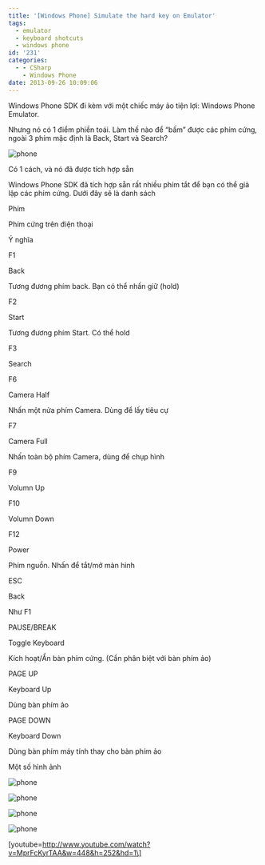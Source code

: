```yaml
---
title: '[Windows Phone] Simulate the hard key on Emulator'
tags:
  - emulator
  - keyboard shotcuts
  - windows phone
id: '231'
categories:
  - - CSharp
    - Windows Phone
date: 2013-09-26 10:09:06
---
```


Windows Phone SDK đi kèm với một chiếc máy ảo tiện lợi: Windows Phone Emulator.

Nhưng nó có 1 điểm phiền toái. Làm thế nào để “bấm” được các phím cứng, ngoài 3 phím mặc định là Back, Start và Search?

![phone](https://farm6.staticflickr.com/5452/9950348143_fa7dbf41af_o.png)

Có 1 cách, và nó đã được tích hợp sẵn
<!-- more -->
Windows Phone SDK đã tích hợp sẵn rất nhiều phím tắt để bạn có thể giả lập các phím cứng. Dưới đây sẽ là danh sách

Phím

Phím cứng trên điện thoại

Ý nghĩa

F1

Back

Tương đương phím back. Bạn có thể nhấn giữ (hold)

F2

Start

Tương đương phím Start. Có thể hold

F3

Search

F6

Camera Half

Nhấn một nửa phím Camera. Dùng để lấy tiêu cự

F7

Camera Full

Nhấn toàn bộ phím Camera, dùng để chụp hình

F9

Volumn Up

F10

Volumn Down

F12

Power

Phím nguồn. Nhấn để tắt/mở màn hình

ESC

Back

Như F1

PAUSE/BREAK

Toggle Keyboard

Kích hoạt/Ẩn bàn phím cứng. (Cần phân biệt với bàn phím ảo)

PAGE UP

Keyboard Up

Dùng bàn phím ảo

PAGE DOWN

Keyboard Down

Dùng bàn phím máy tính thay cho bàn phím ảo

Một số hình ảnh

![phone](https://farm8.staticflickr.com/7323/9950551883_09633fbdf7_o.png)

![phone](https://farm4.staticflickr.com/3820/9950411475_fa5201553c_o.png)

![phone](http://www.flickr.com/photos/28322228@N04/9950464034/)

![phone](https://farm4.staticflickr.com/3771/9950484766_31e96f2b42_o.png)

\[youtube=http://www.youtube.com/watch?v=MprFcKyrTAA&w=448&h=252&hd=1\]